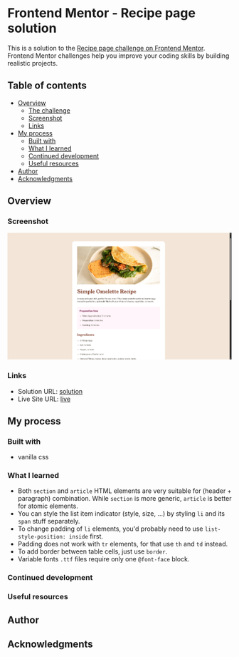 # Frontend Mentor - Recipe page solution

This is a solution to the [Recipe page challenge on Frontend Mentor](https://www.frontendmentor.io/challenges/recipe-page-KiTsR8QQKm). Frontend Mentor challenges help you improve your coding skills by building realistic projects. 

## Table of contents

- [Overview](#overview)
  - [The challenge](#the-challenge)
  - [Screenshot](#screenshot)
  - [Links](#links)
- [My process](#my-process)
  - [Built with](#built-with)
  - [What I learned](#what-i-learned)
  - [Continued development](#continued-development)
  - [Useful resources](#useful-resources)
- [Author](#author)
- [Acknowledgments](#acknowledgments)

## Overview

### Screenshot

![](./screenshot.png)

### Links

- Solution URL: [solution](https://github.com/ADR-39/recipe-page-main)
- Live Site URL: [live](https://adr-39.github.io/recipe-page-main/)

## My process

### Built with
- vanilla css

### What I learned
- Both `section` and `article` HTML elements are very suitable for (header + paragraph) combination.
  While `section` is more generic, `article` is better for atomic elements.
- You can style the list item indicator (style, size, ...) by styling `li` and its `span` stuff separately.
- To change padding of `li` elements, you'd probably need to use `list-style-position: inside` first.
- Padding does not work with `tr` elements, for that use `th` and `td` instead.
- To add border between table cells, just use `border`.
- Variable fonts `.ttf` files require only one `@font-face` block.

### Continued development
### Useful resources
## Author
## Acknowledgments